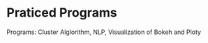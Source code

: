 # Praticed Programs
Programs:
    Cluster Alglorithm,
    NLP,
    Visualization of Bokeh and Ploty
